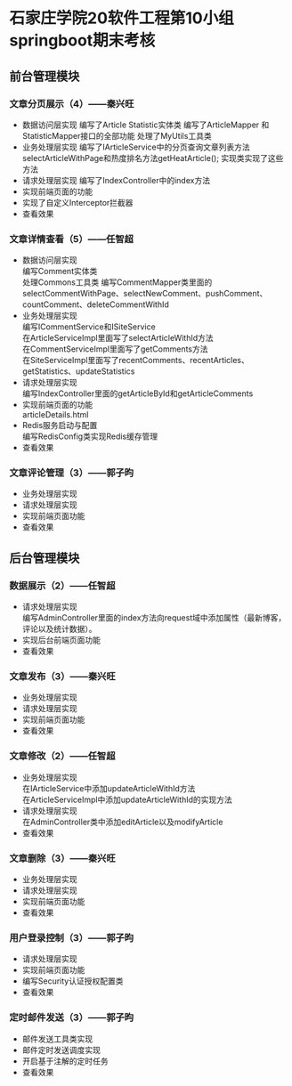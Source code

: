 # 石家庄学院20软件工程第10小组springboot期末考核
## 前台管理模块
### 文章分页展示（4）——秦兴旺
* 数据访问层实现
编写了Article Statistic实体类
编写了ArticleMapper 和StatisticMapper接口的全部功能
处理了MyUtils工具类
* 业务处理层实现
编写了IArticleService中的分页查询文章列表方法selectArticleWithPage和热度排名方法getHeatArticle();
实现类实现了这些方法
* 请求处理层实现
编写了IndexController中的index方法
* 实现前端页面的功能
* 实现了自定义Interceptor拦截器
* 查看效果
### 文章详情查看（5）——任智超
* 数据访问层实现  
编写Comment实体类  
处理Commons工具类
编写CommentMapper类里面的selectCommentWithPage、selectNewComment、pushComment、countComment、deleteCommentWithId
* 业务处理层实现  
编写ICommentService和ISiteService  
在ArticleServiceImpl里面写了selectArticleWithId方法  
在CommentServiceImpl里面写了getComments方法  
在SiteServiceImpl里面写了recentComments、recentArticles、getStatistics、updateStatistics
* 请求处理层实现  
编写IndexController里面的getArticleById和getArticleComments
* 实现前端页面的功能  
articleDetails.html
* Redis服务启动与配置  
编写RedisConfig类实现Redis缓存管理
* 查看效果
### 文章评论管理（3）——郭子昀
* 业务处理层实现
* 请求处理层实现
* 实现前端页面功能
* 查看效果
## 后台管理模块
### 数据展示（2）——任智超
* 请求处理层实现  
编写AdminController里面的index方法向request域中添加属性（最新博客，评论以及统计数据）。
* 实现后台前端页面功能
* 查看效果
### 文章发布（3）——秦兴旺
* 业务处理层实现
* 请求处理层实现
* 实现前端页面功能
* 查看效果
### 文章修改（2）——任智超
* 业务处理层实现  
在IArticleService中添加updateArticleWithId方法  
在ArticleServiceImpl中添加updateArticleWithId的实现方法
* 请求处理层实现  
在AdminController类中添加editArticle以及modifyArticle
* 查看效果
### 文章删除（3）——秦兴旺
* 业务处理层实现
* 请求处理层实现
* 实现前端页面功能
* 查看效果
### 用户登录控制（3）——郭子昀
* 请求处理层实现
* 实现前端页面功能
* 编写Security认证授权配置类
* 查看效果
### 定时邮件发送（3）——郭子昀
* 邮件发送工具类实现
* 邮件定时发送调度实现
* 开启基于注解的定时任务
* 查看效果
